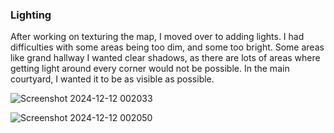 ### Lighting

After working on texturing the map, I moved over to adding lights. I had difficulties with some areas being too dim, and some too bright. Some areas like 
grand hallway I wanted clear shadows, as there are lots of areas where getting light around every corner would not be possible. In the main courtyard, I wanted it 
to be as visible as possible. 

![Screenshot 2024-12-12 002033](https://github.com/user-attachments/assets/adda2b87-a2f6-49b6-a7ef-12c9ebdc89bf)


![Screenshot 2024-12-12 002050](https://github.com/user-attachments/assets/2a4045de-539f-4cc5-82eb-fa3d2df2b861)
